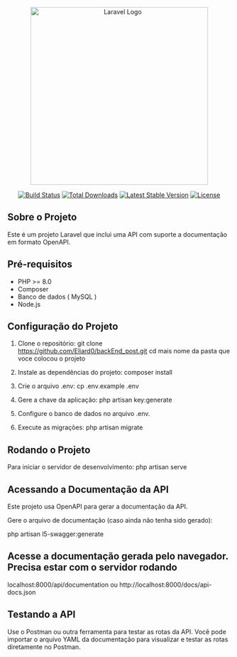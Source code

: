 <p align="center"><a href="https://laravel.com" target="_blank"><img src="https://raw.githubusercontent.com/laravel/art/master/logo-lockup/5%20SVG/2%20CMYK/1%20Full%20Color/laravel-logolockup-cmyk-red.svg" width="400" alt="Laravel Logo"></a></p>

<p align="center">
<a href="https://github.com/laravel/framework/actions"><img src="https://github.com/laravel/framework/workflows/tests/badge.svg" alt="Build Status"></a>
<a href="https://packagist.org/packages/laravel/framework"><img src="https://img.shields.io/packagist/dt/laravel/framework" alt="Total Downloads"></a>
<a href="https://packagist.org/packages/laravel/framework"><img src="https://img.shields.io/packagist/v/laravel/framework" alt="Latest Stable Version"></a>
<a href="https://packagist.org/packages/laravel/framework"><img src="https://img.shields.io/packagist/l/laravel/framework" alt="License"></a>
</p>

## Sobre o Projeto

Este é um projeto Laravel que inclui uma API com suporte a documentação em formato OpenAPI.

## Pré-requisitos

- PHP >= 8.0
- Composer
- Banco de dados ( MySQL )
- Node.js 

## Configuração do Projeto

1. Clone o repositório:
   git clone https://github.com/Eliard0/backEnd_post.git
   cd mais nome da pasta que voce colocou o projeto

2. Instale as dependências do projeto:
composer install

3. Crie o arquivo .env:
cp .env.example .env

4. Gere a chave da aplicação:
php artisan key:generate

5. Configure o banco de dados no arquivo .env.

6. Execute as migrações:
php artisan migrate

## Rodando o Projeto
Para iniciar o servidor de desenvolvimento:
php artisan serve

## Acessando a Documentação da API
Este projeto usa OpenAPI para gerar a documentação da API.

Gere o arquivo de documentação (caso ainda não tenha sido gerado):

php artisan l5-swagger:generate

## Acesse a documentação gerada pelo navegador. Precisa estar com o servidor rodando
localhost:8000/api/documentation ou http://localhost:8000/docs/api-docs.json

## Testando a API
Use o Postman ou outra ferramenta para testar as rotas da API. Você pode importar o arquivo YAML da documentação para visualizar e testar as rotas diretamente no Postman.